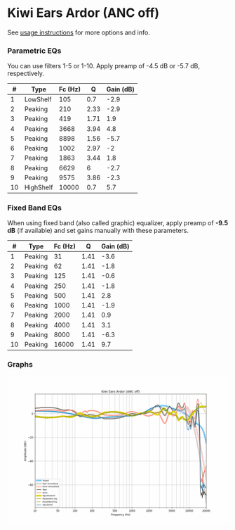 # Kiwi Ears Ardor (ANC off)
See [usage instructions](https://github.com/jaakkopasanen/AutoEq#usage) for more options and info.

### Parametric EQs
You can use filters 1-5 or 1-10. Apply preamp of -4.5 dB or -5.7 dB, respectively.

|   # | Type      |   Fc (Hz) |    Q |   Gain (dB) |
|-----|-----------|-----------|------|-------------|
|   1 | LowShelf  |       105 | 0.7  |        -2.9 |
|   2 | Peaking   |       210 | 2.33 |        -2.9 |
|   3 | Peaking   |       419 | 1.71 |         1.9 |
|   4 | Peaking   |      3668 | 3.94 |         4.8 |
|   5 | Peaking   |      8898 | 1.56 |        -5.7 |
|   6 | Peaking   |      1002 | 2.97 |        -2   |
|   7 | Peaking   |      1863 | 3.44 |         1.8 |
|   8 | Peaking   |      6629 | 6    |        -2.7 |
|   9 | Peaking   |      9575 | 3.86 |        -2.3 |
|  10 | HighShelf |     10000 | 0.7  |         5.7 |

### Fixed Band EQs
When using fixed band (also called graphic) equalizer, apply preamp of **-9.5 dB** (if available) and set gains manually with these parameters.

|   # | Type    |   Fc (Hz) |    Q |   Gain (dB) |
|-----|---------|-----------|------|-------------|
|   1 | Peaking |        31 | 1.41 |        -3.6 |
|   2 | Peaking |        62 | 1.41 |        -1.8 |
|   3 | Peaking |       125 | 1.41 |        -0.6 |
|   4 | Peaking |       250 | 1.41 |        -1.8 |
|   5 | Peaking |       500 | 1.41 |         2.8 |
|   6 | Peaking |      1000 | 1.41 |        -1.9 |
|   7 | Peaking |      2000 | 1.41 |         0.9 |
|   8 | Peaking |      4000 | 1.41 |         3.1 |
|   9 | Peaking |      8000 | 1.41 |        -6.3 |
|  10 | Peaking |     16000 | 1.41 |         9.7 |

### Graphs
![](./Kiwi%20Ears%20Ardor%20(ANC%20off).png)
